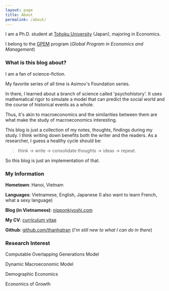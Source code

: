 ```yaml
---
layout: page
title: About
permalink: /about/
---
```


I am a Ph.D. student at [Tohoku University](https://www.timeshighereducation.com/world-university-rankings/tohoku-university) (Japan), majoring in Economics.

I belong to the [GPEM](https://www.econ.tohoku.ac.jp/english/page-gpem.html) program (*Global Program in Economics and Management*)

### What is this blog about?

I am a fan of science-fiction.

My favorite series of all time is Asimov's Foundation series.

In there, I learned about a branch of science called 'psychohistory'.
It uses mathematical rigor to simulate a model that can predict the social world and the course of historical events as a whole.

Thus, it's akin to macroeconomics and the similarities between them are what make the study of macroeconomics interesting.

This blog is just a collection of my notes, thoughts, findings during my study. I think writing down benefits both the writer and the readers.  As a researcher, I guess a healthy cycle should be: 

>  think -> write -> consolidate thoughts -> ideas -> repeat.

So this blog is just an implementation of that.

### My Information

**Hometown**: Hanoi, Vietnam

**Languages**: Vietnamese, English, Japanese (I also want to learn French, what a sexy language)

**Blog (in Vietnamese)**: [nipponkiyoshi.com](https://nipponkiyoshi.com)

**My CV**: [curriculum vitae](https://github.com/thanhqtran/cv/blob/5522507594f31306c98b08147d77383ac64934d0/thanhqtran_cv.pdf)

**Github**: [github.com/thanhqtran](https://github.com/thanhqtran)  (*I'm still new to what I can do in there*)

### Research Interest

Computable Overlapping Generations Model

Dynamic Macroeconomic Model

Demographic Economics

Economics of Growth



